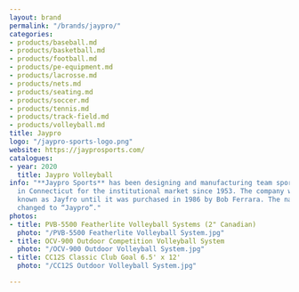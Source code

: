 ```yaml
---
layout: brand
permalink: "/brands/jaypro/"
categories:
- products/baseball.md
- products/basketball.md
- products/football.md
- products/pe-equipment.md
- products/lacrosse.md
- products/nets.md
- products/seating.md
- products/soccer.md
- products/tennis.md
- products/track-field.md
- products/volleyball.md
title: Jaypro
logo: "/jaypro-sports-logo.png"
website: https://jayprosports.com/
catalogues:
- year: 2020
  title: Jaypro Volleyball
info: "**Jaypro Sports** has been designing and manufacturing team sports equipment
  in Connecticut for the institutional market since 1953. The company was originally
  known as Jayfro until it was purchased in 1986 by Bob Ferrara. The name was then
  changed to “Jaypro”."
photos:
- title: PVB-5500 Featherlite Volleyball Systems (2" Canadian)
  photo: "/PVB-5500 Featherlite Volleyball System.jpg"
- title: OCV-900 Outdoor Competition Volleyball System
  photo: "/OCV-900 Outdoor Volleyball System.jpg"
- title: CC12S Classic Club Goal 6.5' x 12'
  photo: "/CC12S Outdoor Volleyball System.jpg"

---
```

